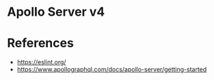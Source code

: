 # Apollo Server v4

# References

- https://eslint.org/
- https://www.apollographql.com/docs/apollo-server/getting-started
